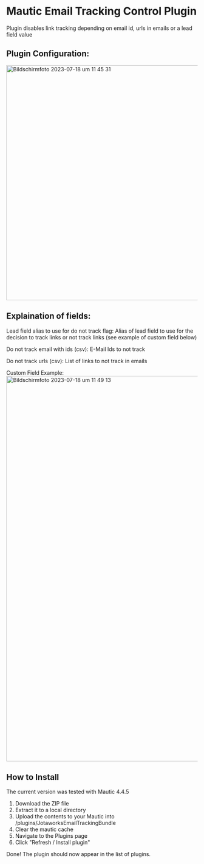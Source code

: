 # Mautic Email Tracking Control Plugin

Plugin disables link tracking depending on email id, urls in emails or a lead field value 

## Plugin Configuration: 
<img width="617" alt="Bildschirmfoto 2023-07-18 um 11 45 31" src="https://github.com/content-optimizer-gmbh/mautic-email-tracking/assets/50595160/d0e3acb4-8447-488a-8a3a-d83866841c50">



## Explaination of fields: 

Lead field alias to use for do not track flag: Alias of lead field to use for the decision to track links or not track links (see example of custom field below) 

Do not track email with ids (csv): E-Mail Ids to not track

Do not track urls (csv): List of links to not track in emails 


Custom Field Example: 
<img width="1012" alt="Bildschirmfoto 2023-07-18 um 11 49 13" src="https://github.com/content-optimizer-gmbh/mautic-email-tracking/assets/50595160/6832107d-f7d7-4d81-88fc-2f020f0e4d8c">


## How to Install

The current version was tested with Mautic 4.4.5

1. Download the ZIP file
2. Extract it to a local directory
3. Upload the contents to your Mautic into /plugins/JotaworksEmailTrackingBundle
4. Clear the mautic cache 
5. Navigate to the Plugins page
6. Click "Refresh / Install plugin"

Done! The plugin should now appear in the list of plugins.

